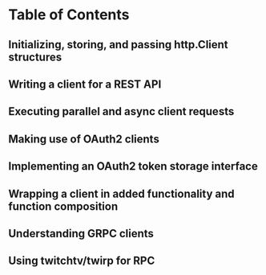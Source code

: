 # Table of Contents

## Initializing, storing, and passing http.Client structures

## Writing a client for a REST API

## Executing parallel and async client requests

## Making use of OAuth2 clients

## Implementing an OAuth2 token storage interface

## Wrapping a client in added functionality and function composition

## Understanding GRPC clients

## Using twitchtv/twirp for RPC
